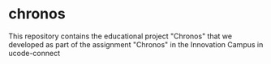 # chronos
This repository contains the educational project "Chronos" that we developed as part of the assignment "Chronos" in the Innovation Campus in ucode-connect
